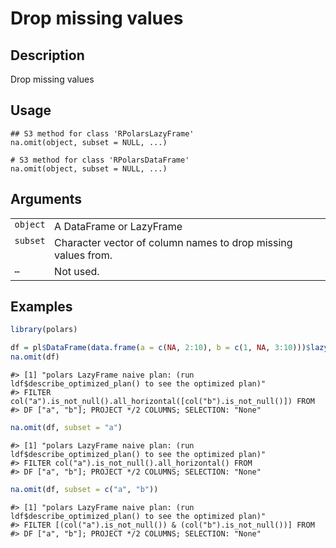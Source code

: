 

# Drop missing values

## Description

Drop missing values

## Usage

<pre><code class='language-R'>## S3 method for class 'RPolarsLazyFrame'
na.omit(object, subset = NULL, ...)

# S3 method for class 'RPolarsDataFrame'
na.omit(object, subset = NULL, ...)
</code></pre>

## Arguments

<table>
<tr>
<td style="white-space: nowrap; font-family: monospace; vertical-align: top">
<code id="na.omit.RPolarsLazyFrame_:_object">object</code>
</td>
<td>
A DataFrame or LazyFrame
</td>
</tr>
<tr>
<td style="white-space: nowrap; font-family: monospace; vertical-align: top">
<code id="na.omit.RPolarsLazyFrame_:_subset">subset</code>
</td>
<td>
Character vector of column names to drop missing values from.
</td>
</tr>
<tr>
<td style="white-space: nowrap; font-family: monospace; vertical-align: top">
<code id="na.omit.RPolarsLazyFrame_:_...">…</code>
</td>
<td>
Not used.
</td>
</tr>
</table>

## Examples

``` r
library(polars)

df = pl$DataFrame(data.frame(a = c(NA, 2:10), b = c(1, NA, 3:10)))$lazy()
na.omit(df)
```

    #> [1] "polars LazyFrame naive plan: (run ldf$describe_optimized_plan() to see the optimized plan)"
    #> FILTER col("a").is_not_null().all_horizontal([col("b").is_not_null()]) FROM
    #> DF ["a", "b"]; PROJECT */2 COLUMNS; SELECTION: "None"

``` r
na.omit(df, subset = "a")
```

    #> [1] "polars LazyFrame naive plan: (run ldf$describe_optimized_plan() to see the optimized plan)"
    #> FILTER col("a").is_not_null().all_horizontal() FROM
    #> DF ["a", "b"]; PROJECT */2 COLUMNS; SELECTION: "None"

``` r
na.omit(df, subset = c("a", "b"))
```

    #> [1] "polars LazyFrame naive plan: (run ldf$describe_optimized_plan() to see the optimized plan)"
    #> FILTER [(col("a").is_not_null()) & (col("b").is_not_null())] FROM
    #> DF ["a", "b"]; PROJECT */2 COLUMNS; SELECTION: "None"
